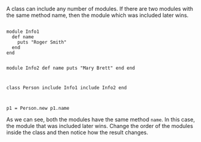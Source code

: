 A class can include any number of modules.
If there are two modules with the same method name,
then the module which was included later wins.

<codeblock language="ruby" type="lesson">
<code>
module Info1
  def name
    puts "Roger Smith"
  end
end

module Info2
  def name
    puts "Mary Brett"
  end
end

class Person
  include Info1
  include Info2
end

p1 = Person.new
p1.name
</code>
</codeblock>

As we can see, both the modules
have the same method `name`.
In this case, the module that was
included later wins. Change
the order of the modules inside
the class and then notice how
the result changes.